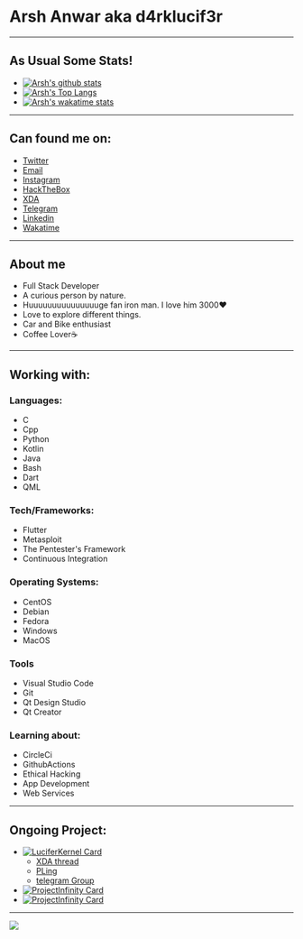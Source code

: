 # Arsh Anwar aka d4rklucif3r
---
## As Usual Some Stats!
- [![Arsh's github stats](https://github-readme-stats.d4rk-lucif3r.vercel.app/api?username=d4rk-lucif3r&show_icons=true&theme=dark&layout=compact&count_private=true)](https://github.com/d4rk-lucif3r/github-readme-stats)
- [![Arsh's Top Langs](https://github-readme-stats.d4rk-lucif3r.vercel.app/api/top-langs/?username=d4rk-lucif3r&langs_count=100&layout=compact&theme=dark&custom_title=Arsh%27s%20Most%20Used%20Languages&card_width=444&count_private=true)](https://github.com/d4rk-lucif3r/github-readme-stats)
- [![Arsh's wakatime stats](https://github-readme-stats.d4rk-lucif3r.vercel.app/api/wakatime?username=d4rklucif3r&theme=dark&custom_title=Arsh%27s%20Wakatime%20Weekly%20Coding%20Stats&card_width=440)](https://wakatime.com/@d4rklucif3r)

---
## Can found me on:
- [Twitter](https://twitter.com/d4rklucif3r)
- [Email](mailto:lucifer78908@gmail.com)
- [Instagram](https://www.instagram.com/l_u_c_i_f_3_r._)
- [HackTheBox](https://www.hackthebox.eu/profile/319127)
- [XDA](https://forum.xda-developers.com/member.php?u=11193889)
- [Telegram](https://t.me/d4rklucif3r)
- [Linkedin](https://www.linkedin.com/in/arsh-anwar-51ab6b19a/)
- [Wakatime](https://wakatime.com/@d4rklucif3r)


---

## About me
- Full Stack Developer
- A curious person by nature. 
- Huuuuuuuuuuuuuuuge fan iron man. I love him 3000❤
- Love to explore different things. 
- Car and Bike enthusiast
- Coffee Lover☕


---
## Working with:

### Languages:
- C
- Cpp
- Python
- Kotlin
- Java
- Bash
- Dart
- QML


### Tech/Frameworks:

- Flutter
- Metasploit
- The Pentester's Framework
- Continuous Integration

### Operating Systems:

- CentOS
- Debian
- Fedora
- Windows
- MacOS

### Tools
- Visual Studio Code
- Git
- Qt Design Studio
- Qt Creator


### Learning about: 
- CircleCi
- GithubActions
- Ethical Hacking
- App Development
- Web Services

---
## Ongoing Project:
- [![LuciferKernel Card](https://github-readme-stats.d4rk-lucif3r.vercel.app/api/pin/?username=d4rk-lucif3r&repo=LuciferKernel&theme=dark)](https://github.com/d4rk-lucif3r/LuciferKernel)
  - [XDA thread](https://forum.xda-developers.com/mi-a1/development/kernel-lucifer-kernel-v3-oc-nonoc-t4186317)
  - [PLing](https://www.pling.com/p/1441583/)
  - [telegram Group](https://t.me/luciferkernel)
- [![ProjectInfinity Card](https://github-readme-stats.d4rk-lucif3r.vercel.app/api/pin/?username=d4rk-lucif3r&repo=Project-Infinity&theme=dark)](https://github.com/d4rk-lucif3r/Project-Infinity)
- [![ProjectInfinity Card](https://github-readme-stats.d4rk-lucif3r.vercel.app/api/pin/?username=d4rk-lucif3r&repo=Smart-Alarm-Clock-API&theme=dark)](https://github.com/d4rk-lucif3r/Smart-Alarm-Clock)

---
![](https://hit.yhype.me/github/profile?user_id=45912425)






